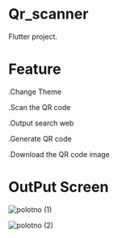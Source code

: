 # Qr_scanner

 Flutter project.

 # Feature
 
 .Change Theme
 
 .Scan the QR code
 
 .Output search web
 
 .Generate QR code
 
 .Download the QR code image
 
# OutPut Screen

![polotno (1)](https://github.com/atifrehman442/QR-Scanner-app/assets/78613062/d3c78612-c2ad-4e38-8230-21325005edb3)

![polotno (2)](https://github.com/atifrehman442/QR-Scanner-app/assets/78613062/5a2117d6-af71-418d-8215-55d54443beff)

